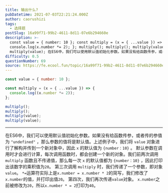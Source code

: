 ```yaml
---
title: 输出什么?
pubDatetime: 2021-07-03T22:21:24.000Z
author: caorushizi
tags:
  - 选择题
postSlug: 16a99f71-99b2-4611-8d11-07e6b294660e
description: >-
  const value = { number: 10 }; const multiply = (x = { ...value }) => {
  console.log(x.number *= 2); }; multiply(); multiply(); multiply(value);
  multiply(value); 在ES6中，我们可以使用默认值初始化参数。如果没有给函数传参，或者传的参值为 "
difficulty: 0.5
questionNumber: 69
source: https://fe.ecool.fun/topic/16a99f71-99b2-4611-8d11-07e6b294660e
---
```


```javascript
const value = { number: 10 };

const multiply = (x = { ...value }) => {
  console.log((x.number *= 2));
};

multiply();
multiply();
multiply(value);
multiply(value);
```

---

在ES6中，我们可以使用默认值初始化参数。如果没有给函数传参，或者传的参值为 `"undefined"` ，那么参数的值将是默认值。上述例子中，我们将 `value` 对象进行了解构并传到一个新对象中，因此 `x` 的默认值为 `{number：10}` 。
默认参数在调用时才会进行计算，每次调用函数时，都会创建一个新的对象。我们前两次调用 `multiply` 函数且不传递值，那么每一次 `x` 的默认值都为 `{number：10}` ，因此打印出该数字的乘积值为`20`。
第三次调用 `multiply` 时，我们传递了一个参数，即对象`value`。 `*=`运算符实际上是`x.number = x.number * 2`的简写，我们修改了`x.number`的值，并打印出值`20`。
第四次，我们再次传递`value`对象。 `x.number`之前被修改为`20`，所以`x.number * = 2`打印为`40`。
